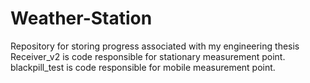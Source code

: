 # Weather-Station
Repository for storing progress associated with my engineering thesis
<br />Receiver_v2 is code responsible for stationary measurement point.
<br />blackpill_test is code responsible for mobile measurement point.
